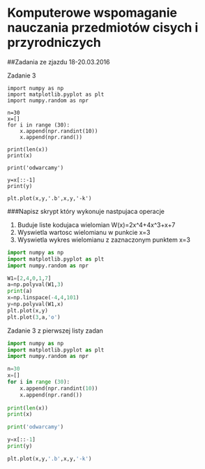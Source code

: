 # Komputerowe wspomaganie nauczania przedmiotów cisych i przyrodniczych

##Zadania ze zjazdu 18-20.03.2016

Zadanie 3 
```
import numpy as np
import matplotlib.pyplot as plt
import numpy.random as npr

n=30
x=[]
for i in range (30):
    x.append(npr.randint(10))
    x.append(npr.rand())
    
print(len(x))
print(x)

print('odwarcamy')

y=x[::-1]
print(y)

plt.plot(x,y,'.b',x,y,'-k')
```
###Napisz skrypt który wykonuje nastpujaca operacje 
1. Buduje liste kodujaca wielomian W(x)=2x^4+4x^3+x+7
2. Wyswietla wartosc wielomianu w punkcie x=3
3. Wyswietla wykres wielomianu z zaznaczonym punktem x=3

```python
import numpy as np
import matplotlib.pyplot as plt
import numpy.random as npr

W1=[2,4,0,1,7]
a=np.polyval(W1,3)
print(a)
x=np.linspace(-4,4,101)
y=np.polyval(W1,x)
plt.plot(x,y)
plt.plot(3,a,'o')
```
Zadanie 3 z pierwszej listy zadan
```python
import numpy as np
import matplotlib.pyplot as plt
import numpy.random as npr

n=30
x=[]
for i in range (30):
    x.append(npr.randint(10))
    x.append(npr.rand())
    
print(len(x))
print(x)

print('odwarcamy')

y=x[::-1]
print(y)

plt.plot(x,y,'.b',x,y,'-k')
```

